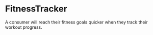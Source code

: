 # FitnessTracker
A consumer will reach their fitness goals quicker when they track their workout progress.
